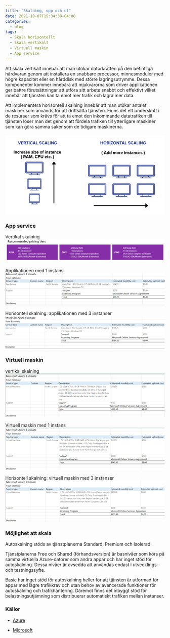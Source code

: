 ```yaml
---
title: "Skalning, upp och ut"
date: 2021-10-07T15:34:30-04:00
categories:
  - blog
tags:
  - Skala horisontellt
  - Skala vertikalt
  - Virtuell maskin
  - App service
---
```


Att skala vertikalt innebär att man utökar datorkraften på den befintliga hårdvaran genom att installera en snabbare processor, minnesmoduler med högre kapacitet eller en hårddisk med större lagringsutrymme. Dessa komponenter kommer innebära att mjukvarorna som driver applikationen ger bättre förutsättningar att utföra sitt arbete snabbt och effektivt vilket innebär att tjänsten kan ta emot mer trafik och lagra mer data.

Att implementera horisontell skalning innebär att man utökar antalet maskiner som används för att driftsätta tjänsten. Finns det ett underskott i de resurser som krävs för att ta emot den inkommande datatrafiken till tjänsten löser man det genom att fördela trafiken till ytterligare maskiner som kan göra samma saker som de tidigare maskinerna. 

![skalning](/assets/images/scalingexem.png)

### App service 

Vertikal skalning
![Skalning upp](/assets/images/scaleup.png)

Applikationen med 1 instans
![Skalning ut](/assets/images/scaleout1.png)

Horisontell skalning: applikationen med 3 instanser
![Skalning ut](/assets/images/scaleout2.png)

### Virtuell maskin

vertikal skalning
![Skalning upp](/assets/images/vmscaleup.png)

Virtuell maskin med 1 instans
![Skalning ut](/assets/images/vmstandard.png)

Horisontell skalning: virtuell maskin med 3 instanser
![Skalning ut](/assets/images/vmflerinstans.png)


### Möjlighet att skala

Autoskalning stöds av tjänstplanerna Standard, Premium och Isolerad. 

Tjänstplanerna Free och Shared (förhandsversion) är basnivåer som körs på samma virtuella Azure-datorer som andra appar och har inget stöd för autoskalning. Dessa nivåer är avsedda att användas endast i utvecklings- och testningssyfte. 

Basic har inget stöd för autoskalning heller för att tjänsten är utformad för appar med lägre trafikkrav och utan behov av avancerade funktioner för autoskalning och trafikhantering. Däremot finns det inbyggt stöd för belastningsutjämning som distribuerar automatiskt trafiken mellan instanser.


### Källor

- [Azure](https://azure.microsoft.com/en-us/pricing/calculator/)

- [Microsoft](https://docs.microsoft.com/en-us/azure/app-service/manage-scale-up)




